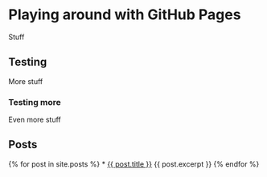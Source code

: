 # Playing around with GitHub Pages
Stuff

## Testing
More stuff

### Testing more
Even more stuff


## Posts
{% for post in site.posts %}
    * <a href="{{ post.url }}">{{ post.title }}</a>
    {{ post.excerpt }}
{% endfor %}
  
